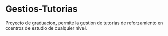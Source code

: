 # Gestios-Tutorias
 Proyecto de graduacion, permite la gestion de tutorias de reforzamiento en ccentros de estudio de cualquier nivel.
